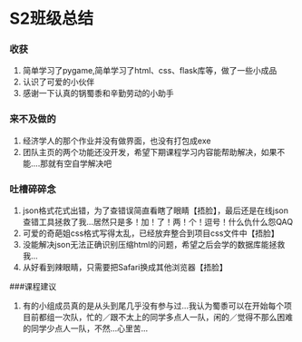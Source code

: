 # S2班级总结
### 收获
1. 简单学习了pygame,简单学习了html、css、flask库等，做了一些小成品
2. 认识了可爱的小伙伴
3. 感谢一下认真的锅蜀黍和辛勤劳动的小助手

### 来不及做的
1. 经济学人的那个作业并没有做界面，也没有打包成exe
2. 团队主页的两个功能还没开发，希望下期课程学习内容能帮助解决，如果不能....那就有空自学解决吧

### 吐槽碎碎念
1. json格式花式出错，为了查错误简直看瞎了眼睛【捂脸】，最后还是在线json查错工具拯救了我...居然只是多！加！了！两！个！逗号！什么仇什么怨QAQ
2. 可爱的奇葩姐css格式写得太乱，已经放弃整合到项目css文件中【捂脸】
3. 没能解决json无法正确识别压缩html的问题，希望之后会学的数据库能拯救我...
4. 从好看到辣眼睛，只需要把Safari换成其他浏览器【捂脸】

###课程建议
1. 有的小组成员真的是从头到尾几乎没有参与过...我认为蜀黍可以在开始每个项目前都组一次队，忙的／跟不太上的同学多点人一队，闲的／觉得不那么困难的同学少点人一队，不然...心里苦...
